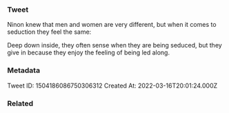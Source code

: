 ### Tweet
Ninon knew that men and women are very different, but when it comes to seduction they feel the same:

Deep down inside, they often sense when they are being seduced, but they give in because they enjoy the feeling of being led along.

### Metadata
Tweet ID: 1504186086750306312
Created At: 2022-03-16T20:01:24.000Z

### Related


